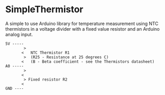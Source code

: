 # SimpleThermistor
A simple to use Arduino library for temperature measurement using NTC thermistors in a voltage divider with a fixed value resistor and an Arduino analog input.

````
5V -----
        >
       <   NTC Thermistor R1
        >  (R25 - Resistance at 25 degrees C)
       <   (B - Beta coefficient - see the Thermistors datasheet)
A0 -----
        >
       <
        > Fixed resistor R2
       <
GND ----

````